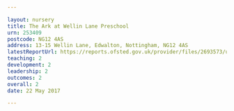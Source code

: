 ```yaml
---

layout: nursery
title: The Ark at Wellin Lane Preschool
urn: 253409
postcode: NG12 4AS
address: 13-15 Wellin Lane, Edwalton, Nottingham, NG12 4AS
latestReportUrl: https://reports.ofsted.gov.uk/provider/files/2693573/urn/253409.pdf
teaching: 2
development: 2
leadership: 2
outcomes: 2
overall: 2
date: 22 May 2017

---
```

